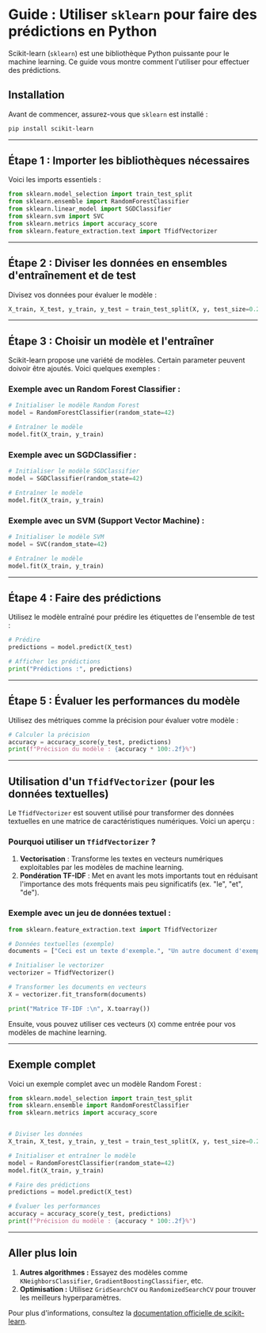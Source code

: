 # Guide : Utiliser `sklearn` pour faire des prédictions en Python

Scikit-learn (`sklearn`) est une bibliothèque Python puissante pour le machine learning. Ce guide vous montre comment l'utiliser pour effectuer des prédictions.

## Installation

Avant de commencer, assurez-vous que `sklearn` est installé :

```bash
pip install scikit-learn
```

---

## Étape 1 : Importer les bibliothèques nécessaires

Voici les imports essentiels :

```python
from sklearn.model_selection import train_test_split
from sklearn.ensemble import RandomForestClassifier
from sklearn.linear_model import SGDClassifier
from sklearn.svm import SVC
from sklearn.metrics import accuracy_score
from sklearn.feature_extraction.text import TfidfVectorizer
```

---


## Étape 2 : Diviser les données en ensembles d'entraînement et de test

Divisez vos données pour évaluer le modèle :

```python
X_train, X_test, y_train, y_test = train_test_split(X, y, test_size=0.2, random_state=42)
```

---

## Étape 3 : Choisir un modèle et l'entraîner

Scikit-learn propose une variété de modèles. Certain parameter peuvent doivoir être ajoutés. Voici quelques exemples :

### Exemple avec un Random Forest Classifier :

```python
# Initialiser le modèle Random Forest
model = RandomForestClassifier(random_state=42)

# Entraîner le modèle
model.fit(X_train, y_train)
```

### Exemple avec un SGDClassifier :

```python
# Initialiser le modèle SGDClassifier
model = SGDClassifier(random_state=42)

# Entraîner le modèle
model.fit(X_train, y_train)
```

### Exemple avec un SVM (Support Vector Machine) :

```python
# Initialiser le modèle SVM
model = SVC(random_state=42)

# Entraîner le modèle
model.fit(X_train, y_train)
```

---

## Étape 4 : Faire des prédictions

Utilisez le modèle entraîné pour prédire les étiquettes de l'ensemble de test :

```python
# Prédire
predictions = model.predict(X_test)

# Afficher les prédictions
print("Prédictions :", predictions)
```

---

## Étape 5 : Évaluer les performances du modèle

Utilisez des métriques comme la précision pour évaluer votre modèle :

```python
# Calculer la précision
accuracy = accuracy_score(y_test, predictions)
print(f"Précision du modèle : {accuracy * 100:.2f}%")
```

---

## Utilisation d'un `TfidfVectorizer` (pour les données textuelles)

Le `TfidfVectorizer` est souvent utilisé pour transformer des données textuelles en une matrice de caractéristiques numériques. Voici un aperçu :

### Pourquoi utiliser un `TfidfVectorizer` ?
1. **Vectorisation** : Transforme les textes en vecteurs numériques exploitables par les modèles de machine learning.
2. **Pondération TF-IDF** : Met en avant les mots importants tout en réduisant l'importance des mots fréquents mais peu significatifs (ex. "le", "et", "de").

### Exemple avec un jeu de données textuel :

```python
from sklearn.feature_extraction.text import TfidfVectorizer

# Données textuelles (exemple)
documents = ["Ceci est un texte d'exemple.", "Un autre document d'exemple.", "Le machine learning est fascinant !"]

# Initialiser le vectorizer
vectorizer = TfidfVectorizer()

# Transformer les documents en vecteurs
X = vectorizer.fit_transform(documents)

print("Matrice TF-IDF :\n", X.toarray())
```

Ensuite, vous pouvez utiliser ces vecteurs (`X`) comme entrée pour vos modèles de machine learning.

---

## Exemple complet

Voici un exemple complet avec un modèle Random Forest :

```python
from sklearn.model_selection import train_test_split
from sklearn.ensemble import RandomForestClassifier
from sklearn.metrics import accuracy_score


# Diviser les données
X_train, X_test, y_train, y_test = train_test_split(X, y, test_size=0.2, random_state=42)

# Initialiser et entraîner le modèle
model = RandomForestClassifier(random_state=42)
model.fit(X_train, y_train)

# Faire des prédictions
predictions = model.predict(X_test)

# Évaluer les performances
accuracy = accuracy_score(y_test, predictions)
print(f"Précision du modèle : {accuracy * 100:.2f}%")
```

---

## Aller plus loin

1. **Autres algorithmes :** Essayez des modèles comme `KNeighborsClassifier`, `GradientBoostingClassifier`, etc.
2. **Optimisation :** Utilisez `GridSearchCV` ou `RandomizedSearchCV` pour trouver les meilleurs hyperparamètres.

Pour plus d'informations, consultez la [documentation officielle de scikit-learn](https://scikit-learn.org/).
